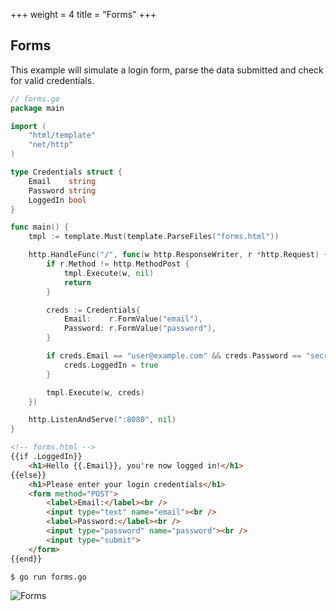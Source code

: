 +++
weight = 4
title = "Forms"
+++

## Forms

This example will simulate a login form, parse the data submitted and check for valid credentials.

``` go
// forms.go
package main

import (
	"html/template"
	"net/http"
)

type Credentials struct {
	Email    string
	Password string
	LoggedIn bool
}

func main() {
	tmpl := template.Must(template.ParseFiles("forms.html"))

	http.HandleFunc("/", func(w http.ResponseWriter, r *http.Request) {
		if r.Method != http.MethodPost {
			tmpl.Execute(w, nil)
			return
		}

		creds := Credentials{
			Email:    r.FormValue("email"),
			Password: r.FormValue("password"),
		}

		if creds.Email == "user@example.com" && creds.Password == "secret" {
			creds.LoggedIn = true
		}

		tmpl.Execute(w, creds)
	})

	http.ListenAndServe(":8080", nil)
}

```
``` html
<!-- forms.html -->
{{if .LoggedIn}}
    <h1>Hello {{.Email}}, you're now logged in!</h1>
{{else}}
    <h1>Please enter your login credentials</h1>
    <form method="POST">
        <label>Email:</label><br />
        <input type="text" name="email"><br />
        <label>Password:</label><br />
        <input type="password" name="password"><br />
        <input type="submit">
    </form>
{{end}}
```
``` sh
$ go run forms.go
```
<div class="image">
	<img src="/forms.png" alt="Forms" />
</div>
